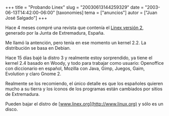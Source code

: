 +++
title = "Probando Linex"
slug = "20030613144259329"
date = "2003-06-13T14:42:00-06:00"
[taxonomies]
tema = ["anuncios"]
autor = ["Juan José Salgado"]
+++

Hace 4 meses compré una revista que contenía el [Linex versión
2](http://www.linex.org), generado por la Junta de Extremadura, España.

Me llamó la antención, pero tenía en ese momento un kernel 2.2. La
distribución se basa en Debian.

<!-- more -->
Hace 15 días bajé la distro 3 y realmente estoy sorprendido, ya tiene el
kernel 2.4 basado en Woody, y todo para trabajar como usuario:
Openoffice con diccionario en español, Mozilla con Java, Gimp, Juegos,
Gaim, Evolution y claro Gnome 2.

Realmente se los recomiendo, el único detalle es que los españoles
quieren mucho a su tierra y los íconos de los programas están cambiados
por sitios de Extremadura.

Pueden bajar el distro de [www.linex.org](http://www.linux.org) y sólo
es un disco.
